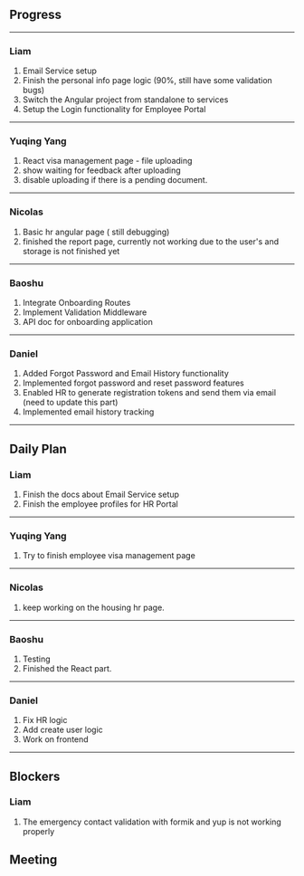 ## Progress

---
   
### Liam

1. Email Service setup
2. Finish the personal info page logic (90%, still have some validation bugs)
3. Switch the Angular project from standalone to services 
4. Setup the Login functionality for Employee Portal
---

### Yuqing Yang

1. React visa management page - file uploading
2. show waiting for feedback after uploading
3. disable uploading if there is a pending document.

---

### Nicolas

1. Basic hr angular page ( still debugging)
2. finished the report page, currently not working due to the user's and storage is not finished yet

---

### Baoshu

1. Integrate Onboarding Routes
2. Implement Validation Middleware
3. API doc for onboarding application

---

### Daniel

1. Added Forgot Password and Email History functionality
2. Implemented forgot password and reset password features
3. Enabled HR to generate registration tokens and send them via email (need to update this part)
4. Implemented email history tracking


---

## Daily Plan

### Liam

1. Finish the docs about Email Service setup
2. Finish the employee profiles for HR Portal

---
  
### Yuqing Yang

1. Try to finish employee visa management page

---

### Nicolas

1. keep working on the housing hr page.

---

### Baoshu

1. Testing
2. Finished the React part.


---

### Daniel

1. Fix HR logic
2. Add create user logic
3. Work on frontend

---

## Blockers

### Liam

1. The emergency contact validation with formik and yup is not working properly

## Meeting
